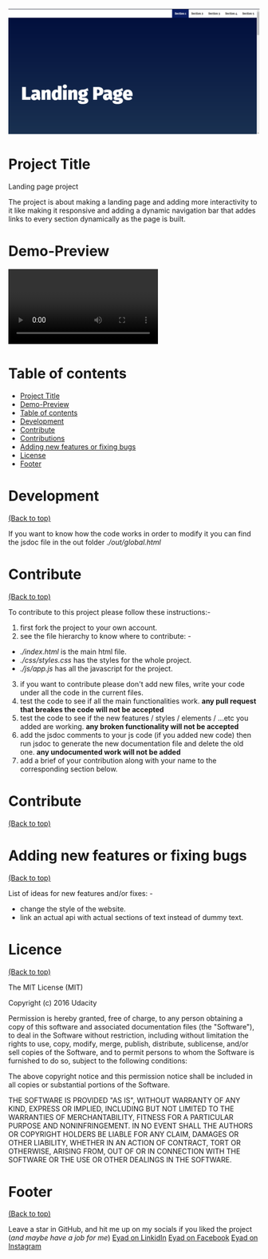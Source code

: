 <!-- Add banner here -->

![project start](./cover%20photo.png)

# Project Title

Landing page project

<!-- Add buttons here -->

<!-- Describe your project in brief -->

The project is about making a landing page and adding more interactivity to it like making it responsive and adding a dynamic navigation bar that addes links to every section dynamically as the page is built.

<!-- The project title should be self explanotory and try not to make it a mouthful. (Although exceptions exist- **awesome-readme-writing-guide-for-open-source-projects** - would have been a cool name)
Add a cover/banner image for your README. **Why?** Because it easily **grabs people's attention** and it **looks cool**(*duh!obviously!*).
The best dimensions for the banner is **1280x650px**. You could also use this for social preview of your repo.
I personally use [**Canva**](https://www.canva.com/) for creating the banner images. All the basic stuff is **free**(*you won't need the pro version in most cases*).
There are endless badges that you could use in your projects. And they do depend on the project. Some of the ones that I commonly use in every projects are given below.
I use [**Shields IO**](https://shields.io/) for making badges. It is a simple and easy to use tool that you can use for almost all your badge cravings. -->

<!-- Some badges that you could use -->

<!-- ![GitHub release (latest by date including pre-releases)](https://img.shields.io/github/v/release/navendu-pottekkat/awesome-readme?include_prereleases)
: This badge shows the version of the current release.
![GitHub last commit](https://img.shields.io/github/last-commit/navendu-pottekkat/awesome-readme)
: I think it is self-explanatory. This gives people an idea about how the project is being maintained.
![GitHub issues](https://img.shields.io/github/issues-raw/navendu-pottekkat/awesome-readme)
: This is a dynamic badge from [**Shields IO**](https://shields.io/) that tracks issues in your project and gets updated automatically. It gives the user an idea about the issues and they can just click the badge to view the issues.
![GitHub pull requests](https://img.shields.io/github/issues-pr/navendu-pottekkat/awesome-readme)
: This is also a dynamic badge that tracks pull requests. This notifies the maintainers of the project when a new pull request comes.
![GitHub All Releases](https://img.shields.io/github/downloads/navendu-pottekkat/awesome-readme/total): If you are not like me and your project gets a lot of downloads(*I envy you*) then you should have a badge that shows the number of downloads! This lets others know how **Awesome** your project is and is worth contributing to.
![GitHub](https://img.shields.io/github/license/navendu-pottekkat/awesome-readme)
: This shows what kind of open-source license your project uses. This is good idea as it lets people know how they can use your project for themselves.
![Tweet](https://img.shields.io/twitter/url?style=flat-square&logo=twitter&url=https%3A%2F%2Fnavendu.me%2Fnsfw-filter%2Findex.html): This is not essential but it is a cool way to let others know about your project! Clicking this button automatically opens twitter and writes a tweet about your project and link to it. All the user has to do is to click tweet. Isn't that neat? -->

# Demo-Preview

![project demo](./demo.mp4)

<!-- After you have written about your project, it is a good idea to have a demo/preview(**video/gif/screenshots** are good options) of your project so that people can know what to expect in your project. You could also add the demo in the previous section with the product description.
Here is a random GIF as a placeholder.
![Random GIF](https://media.giphy.com/media/ZVik7pBtu9dNS/giphy.gif) -->

# Table of contents

<!-- After you have introduced your project, it is a good idea to add a **Table of contents** or **TOC** as **cool** people say it. This would make it easier for people to navigate through your README and find exactly what they are looking for.
Here is a sample TOC(*wow! such cool!*) that is actually the TOC for this README. -->

- [Project Title](#project-title)
- [Demo-Preview](#demo-preview)
- [Table of contents](#table-of-contents)
- [Development](#development)
- [Contribute](#contribute)
- [Contributions](#contributions)
- [Adding new features or fixing bugs](#adding-new-features-or-fixing-bugs)
- [License](#license)
- [Footer](#footer)

# Development

[(Back to top)](#table-of-contents)

<!-- This is the place where you give instructions to developers on how to modify the code.
You could give **instructions in depth** of **how the code works** and how everything is put together.
You could also give specific instructions to how they can setup their development environment.
Ideally, you should keep the README simple. If you need to add more complex explanations, use a wiki. Check out [this wiki](https://github.com/navendu-pottekkat/nsfw-filter/wiki) for inspiration. -->

If you want to know how the code works in order to modify it you can find the jsdoc file in the out folder _./out/global.html_

# Contribute

[(Back to top)](#table-of-contents)

<!-- This is where you can let people know how they can **contribute** to your project. Some of the ways are given below.
Also this shows how you can add subsections within a section. -->

To contribute to this project please follow these instructions:-

1. first fork the project to your own account.
2. see the file hierarchy to know where to contribute: -

- _./index.html_ is the main html file.
- _./css/styles.css_ has the styles for the whole project.
- _./js/app.js_ has all the javascript for the project.

3. if you want to contribute please don't add new files, write your code under all the code in the current files.
4. test the code to see if all the main functionalities work. **any pull request that breakes the code will not be accepted**
5. test the code to see if the new features / styles / elements / ...etc you added are working. **any broken functionality will not be accepted**
6. add the jsdoc comments to your js code (if you added new code) then run jsdoc to generate the new documentation file and delete the old one. **any undocumented work will not be added**
7. add a brief of your contribution along with your name to the corresponding section below.

# Contribute

[(Back to top)](#table-of-contents)

# Adding new features or fixing bugs

[(Back to top)](#table-of-contents)

List of ideas for new features and/or fixes: -

- change the style of the website.
- link an actual api with actual sections of text instead of dummy text.
<!-- This is to give people an idea how they can raise issues or feature requests in your projects.
You could also give guidelines for submitting and issue or a pull request to your project.
Personally and by standard, you should use a [issue template](https://github.com/navendu-pottekkat/nsfw-filter/blob/master/ISSUE_TEMPLATE.md) and a [pull request template](https://github.com/navendu-pottekkat/nsfw-filter/blob/master/PULL_REQ_TEMPLATE.md)(click for examples) so that when a user opens a new issue they could easily format it as per your project guidelines.
You could also add contact details for people to get in touch with you regarding your project. -->

# Licence

[(Back to top)](#table-of-contents)

The MIT License (MIT)

Copyright (c) 2016 Udacity

Permission is hereby granted, free of charge, to any person obtaining a copy
of this software and associated documentation files (the "Software"), to deal
in the Software without restriction, including without limitation the rights
to use, copy, modify, merge, publish, distribute, sublicense, and/or sell
copies of the Software, and to permit persons to whom the Software is
furnished to do so, subject to the following conditions:

The above copyright notice and this permission notice shall be included in all
copies or substantial portions of the Software.

THE SOFTWARE IS PROVIDED "AS IS", WITHOUT WARRANTY OF ANY KIND, EXPRESS OR
IMPLIED, INCLUDING BUT NOT LIMITED TO THE WARRANTIES OF MERCHANTABILITY,
FITNESS FOR A PARTICULAR PURPOSE AND NONINFRINGEMENT. IN NO EVENT SHALL THE
AUTHORS OR COPYRIGHT HOLDERS BE LIABLE FOR ANY CLAIM, DAMAGES OR OTHER
LIABILITY, WHETHER IN AN ACTION OF CONTRACT, TORT OR OTHERWISE, ARISING FROM,
OUT OF OR IN CONNECTION WITH THE SOFTWARE OR THE USE OR OTHER DEALINGS IN THE
SOFTWARE.

# Footer

[(Back to top)](#table-of-contents)

<!-- Let's also add a footer because I love footers and also you **can** use this to convey important info.
Let's make it an image because by now you have realised that multimedia in images == cool(*please notice the subtle programming joke). -->

Leave a star in GitHub, and hit me up on my socials if you liked the project (_and maybe have a job for me_)
[Eyad on LinkidIn](https://www.linkedin.com/in/eyad-alsherif-741177216/)
[Eyad on Facebook](https://www.facebook.com/Eyad1Alsherif)
[Eyad on Instagram](https://www.instagram.com/eyadooo_76/)

<!-- Add the footer here -->

<!-- ![Footer](https://github.com/navendu-pottekkat/awesome-readme/blob/master/fooooooter.png) -->
